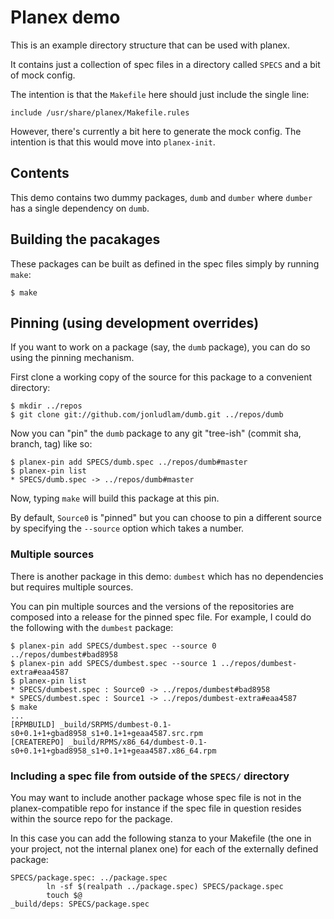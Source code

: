 # Planex demo
This is an example directory structure that can be used with planex.

It contains just a collection of spec files in a directory called `SPECS` and
a bit of mock config.

The intention is that the `Makefile` here should just include the single line:

```make
include /usr/share/planex/Makefile.rules
```

However, there's currently a bit here to generate the mock config. The
intention is that this would move into `planex-init`.

## Contents
This demo contains two dummy packages, `dumb` and `dumber` where `dumber` has
a single dependency on `dumb`.

## Building the pacakages
These packages can be built as defined in the spec files simply by running
`make`:

```
$ make
```

## Pinning (using development overrides)
If you want to work on a package (say, the `dumb` package), you can do so using
the pinning mechanism.

First clone a working copy of the source for this package to a convenient
directory:

```
$ mkdir ../repos
$ git clone git://github.com/jonludlam/dumb.git ../repos/dumb
```

Now you can "pin" the `dumb` package to any git "tree-ish" (commit sha, branch,
tag) like so:

```
$ planex-pin add SPECS/dumb.spec ../repos/dumb#master
$ planex-pin list
* SPECS/dumb.spec -> ../repos/dumb#master
```

Now, typing `make` will build this package at this pin.

By default, `Source0` is "pinned" but you can choose to pin a different source
by specifying the `--source` option which takes a number.

### Multiple sources

There is another package in this demo: `dumbest` which has no dependencies but
requires multiple sources.

You can pin multiple sources and the versions of the repositories are composed
into a release for the pinned spec file. For example, I could do the following
with the `dumbest` package:

```
$ planex-pin add SPECS/dumbest.spec --source 0 ../repos/dumbest#bad8958
$ planex-pin add SPECS/dumbest.spec --source 1 ../repos/dumbest-extra#eaa4587
$ planex-pin list
* SPECS/dumbest.spec : Source0 -> ../repos/dumbest#bad8958
* SPECS/dumbest.spec : Source1 -> ../repos/dumbest-extra#eaa4587
$ make
...
[RPMBUILD] _build/SRPMS/dumbest-0.1-s0+0.1+1+gbad8958_s1+0.1+1+geaa4587.src.rpm
[CREATEREPO] _build/RPMS/x86_64/dumbest-0.1-s0+0.1+1+gbad8958_s1+0.1+1+geaa4587.x86_64.rpm
```

### Including a spec file from outside of the `SPECS/` directory
You may want to include another package whose spec file is not in the
planex-compatible repo for instance if the spec file in question resides within
the source repo for the package.

In this case you can add the following stanza to your Makefile (the one in your
project, not the internal planex one) for each of the externally defined
package:


```make
SPECS/package.spec: ../package.spec
        ln -sf $(realpath ../package.spec) SPECS/package.spec
        touch $@
_build/deps: SPECS/package.spec
```
